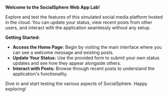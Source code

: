 **Welcome to the SocialSphere Web App Lab!**

Explore and test the features of this simulated social media platform hosted in the cloud. You can update your status, view recent posts from other users, and interact with the application seamlessly without any setup.

**Getting Started:**
- **Access the Home Page:** Begin by visiting the main interface where you can see a welcome message and existing posts.
- **Update Your Status:** Use the provided form to submit your own status updates and see how they appear alongside others.
- **Interact with Posts:** Browse through recent posts to understand the application's functionality.

Dive in and start testing the various aspects of SocialSphere. Happy exploring!